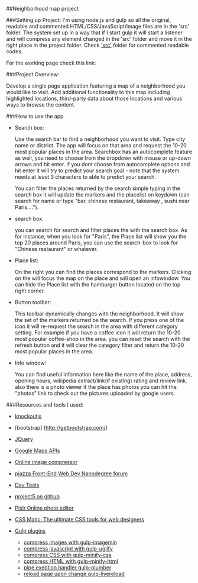 ##Neighborhood map project

###Setting up Project:
   I'm using node.js and gulp so all the original, readable and commented HTML/CSS/JavaScript/image files are in the 'src' folder. The system set up in a way that if I start gulp it will start a listener and will compress any element changed in the 'src' folder and move it in the right place in the project folder. Check ['src'](https://github.com/PaulMatencio/Neighbourhood-Maps-Project/tree/master/src) folder for commented readable codes.
   
   For the working page check this link: 

###Project Overview:

   Develop a single page application featuring a map of a neighborhood you would like to visit. Add additional functionality to this map including highlighted locations, third-party data about those locations and various ways to browse the content.

###How to use the app

* Search box:

   Use the search bar to find a neighborhood you want to visit. Type city name or district. The app will focus on that area and request the 10-20 most popular places in the area.
   Searchbox has an autocomplete feature as well, you need to choose from the dropdown with mouse or up-down arrows and hit enter. if you dont choose from autocomplete options and hit enter it will try to predict your search goal - note that the system needs at least 3 characters to able to predict your search. 

   You can filter the places returned by the search simple typing in the search box it will update the markers and the placelist on keydown (can search for name or type "bar, chinese restaurant, takeaway , sushi near Paris....").

* search box: 

  you can search for search and filter places  the with the search box. As for instance, when you look for "Paris", the Place list will show you the top 20 places around Paris, you can use the search-box to look for "Chinese restaurant" or whatever.

* Place list:

   On the right you can find the places correspond to the markers. Clicking on the will focus the map on the place and will open an infowindow. 
   You can hide the Place list with the hamburger button located on the top right corner.




* Button toolbar:

   This toolbar dynamically changes with the neighborhood. It will show the set of the markers returned be the search. If you press one of the icon it will re-request the search in the area with different category setting. For example if you have a coffee icon it will return the 10-20 most popular coffee-shop in the area.
   you can reset the search with the refresh button and it will clear the category filter and return the 10-20 most popular places in the area.


* Info window:

   You can find useful information here like the name of the place, address, opening hours, wikipedia extract/link(if existing) rating and review link.
also there is a photo viewer if the place has photos you can hit the "photos" link to check out the pictures uploaded by google users.

###Resources and tools I used:

* [knockoutjs](http://knockoutjs.com/)
* [bootstrap] (http://getbootstrap.com/)
* [JQuery](https://jquery.com/)
* [Google Maps APIs](https://developers.google.com/maps/?hl=en)
* [Online image compressor](http://compresspng.com)
* [piazza Front-End Web Dev Nanodegree forum](https://piazza.com/class/i36sqlrb9xu332)
* [Dev Tools](https://developer.chrome.com/devtools/docs/rendering-settings)
* [project5 on github](http://devrob.github.io/Udacity-WebDev-project5)
* [Pixlr Online photo editor](https://pixlr.com/editor/)
* [CSS Matic: The ultimate CSS tools for web designers](http://www.cssmatic.com)

* [Gulp plugins](http://gulpjs.com/plugins/)
    * [compress images with gulp-imagemin](https://www.npmjs.com/package/gulp-imagemin)
    * [compress javascript with gulp-uglify](https://www.npmjs.com/package/gulp-uglify/)
    * [compress CSS with gulp-minify-css](https://www.npmjs.com/package/gulp-minify-css)
    * [compress HTML with gulp-minify-html](https://www.npmjs.com/package/gulp-minify-html)
    * [pipe exeption handler gulp-plumber](https://www.npmjs.com/package/gulp-plumber)
    * [reload page upon change gulp-livereload](https://www.npmjs.com/package/gulp-livereload)
